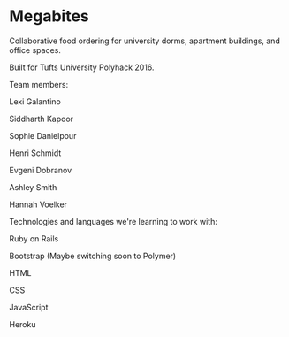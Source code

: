 # Megabites

Collaborative food ordering for university dorms, apartment buildings, and 
office spaces. 

Built for Tufts University Polyhack 2016.

Team members:

Lexi Galantino

Siddharth Kapoor

Sophie Danielpour

Henri Schmidt

Evgeni Dobranov

Ashley Smith

Hannah Voelker



Technologies and languages we're learning to work with:

Ruby on Rails

Bootstrap (Maybe switching soon to Polymer)

HTML

CSS

JavaScript

Heroku
